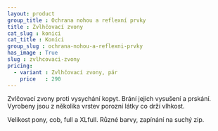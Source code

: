 ```yaml
---
layout: product
group_title : Ochrana nohou a reflexní prvky
title : Zvlhčovací zvony
cat_slug : konici
cat_title : Koníci
group_slug : ochrana-nohou-a-reflexni-prvky
has_image : True
slug : zvlhcovaci-zvony
pricing:
  - variant : Zvlhčovací zvony, pár
    price   : 290
---
```


Zvlčovací zvony proti vysychání kopyt. Brání jejich vysušení a prskání. Vyrobeny jsou z několika vrstev porozní látky co drží vlhkost. 

Velikost pony, cob, full a XLfull. Různé barvy, zapínání na suchý zip.

